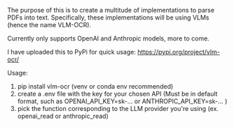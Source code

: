 The purpose of this is to create a multitude of implementations to parse PDFs into text.
Specifically, these implementations will be using VLMs (hence the name VLM-OCR).

Currently only supports OpenAI and Anthropic models, more to come.

I have uploaded this to PyPi for quick usage: https://pypi.org/project/vlm-ocr/

Usage:
1. pip install vlm-ocr (venv or conda env recommended)
2. create a .env file with the key for your chosen API (Must be in default format, such as OPENAI_API_KEY=sk-... or ANTHROPIC_API_KEY=sk-... )
3. pick the function corresponding to the LLM provider you're using (ex. openai_read or anthropic_read)